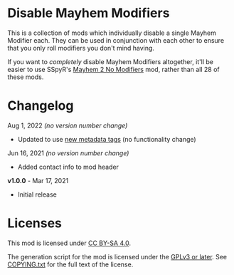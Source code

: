 Disable Mayhem Modifiers
========================

This is a collection of mods which individually disable a single Mayhem
Modifier each.  They can be used in conjunction with each other to ensure
that you only roll modifiers you don't mind having.

If you want to *completely* disable Mayhem Modifiers altogether, it'll
be easier to use SSpyR's [Mayhem 2 No Modifiers](https://github.com/BLCM/bl3mods/wiki/Mayhem%202%20No%20Modifiers)
mod, rather than all 28 of these mods.

Changelog
=========

Aug 1, 2022 *(no version number change)*
 * Updated to use [new metadata tags](https://github.com/apple1417/blcmm-parsing/tree/master/blimp)
   (no functionality change)

Jun 16, 2021 *(no version number change)*
 * Added contact info to mod header

**v1.0.0** - Mar 17, 2021
 * Initial release
 
Licenses
========

This mod is licensed under [CC BY-SA 4.0](https://creativecommons.org/licenses/by-sa/4.0/).

The generation script for the mod is licensed under the
[GPLv3 or later](https://www.gnu.org/licenses/quick-guide-gplv3.html).
See [COPYING.txt](../../COPYING.txt) for the full text of the license.

